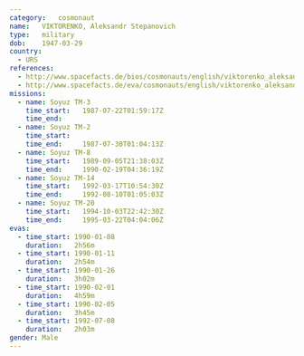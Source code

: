 ```yaml
---
category:	cosmonaut
name:	VIKTORENKO, Aleksandr Stepanovich 
type:	military
dob:	1947-03-29
country:
  - URS
references:
  - http://www.spacefacts.de/bios/cosmonauts/english/viktorenko_aleksandr.htm
  - http://www.spacefacts.de/eva/cosmonauts/english/viktorenko_aleksandr.htm
missions:
  - name: Soyuz TM-3
    time_start:   1987-07-22T01:59:17Z
    time_end:     
  - name: Soyuz TM-2
    time_start:   
    time_end:     1987-07-30T01:04:13Z
  - name: Soyuz TM-8
    time_start:   1989-09-05T21:38:03Z
    time_end:     1990-02-19T04:36:19Z
  - name: Soyuz TM-14
    time_start:   1992-03-17T10:54:30Z
    time_end:     1992-08-10T01:05:03Z
  - name: Soyuz TM-20
    time_start:   1994-10-03T22:42:30Z
    time_end:     1995-03-22T04:04:06Z
evas:
  - time_start: 1990-01-08
    duration:   2h56m
  - time_start: 1990-01-11
    duration:   2h54m
  - time_start: 1990-01-26
    duration:   3h02m
  - time_start: 1990-02-01
    duration:   4h59m
  - time_start: 1990-02-05
    duration:   3h45m
  - time_start: 1992-07-08
    duration:   2h03m
gender:	Male
---
```

